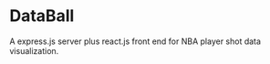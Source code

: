 # DataBall
A express.js server plus react.js front end for NBA player shot data visualization.

# 

